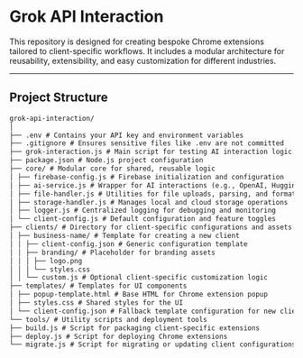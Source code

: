 # Grok API Interaction

This repository is designed for creating bespoke Chrome extensions tailored to client-specific workflows. It includes a modular architecture for reusability, extensibility, and easy customization for different industries.

---

## **Project Structure**

```markdown
grok-api-interaction/
│
├── .env # Contains your API key and environment variables
├── .gitignore # Ensures sensitive files like .env are not committed
├── grok-interaction.js # Main script for testing AI interaction logic
├── package.json # Node.js project configuration
├── core/ # Modular core for shared, reusable logic
│ ├── firebase-config.js # Firebase initialization and configuration
│ ├── ai-service.js # Wrapper for AI interactions (e.g., OpenAI, Hugging Face)
│ ├── file-handler.js # Utilities for file uploads, parsing, and format conversion
│ ├── storage-handler.js # Manages local and cloud storage operations
│ ├── logger.js # Centralized logging for debugging and monitoring
│ └── client-config.js # Default configuration and feature toggles
├── clients/ # Directory for client-specific configurations and assets
│ ├── business-name/ # Template for creating a new client
│ │ ├── client-config.json # Generic configuration template
│ │ ├── branding/ # Placeholder for branding assets
│ │ │ ├── logo.png
│ │ │ └── styles.css
│ │ └── custom.js # Optional client-specific customization logic
├── templates/ # Templates for UI components
│ ├── popup-template.html # Base HTML for Chrome extension popup
│ ├── styles.css # Shared styles for the UI
│ └── client-config.json # Fallback template configuration for new clients
└── tools/ # Utility scripts and deployment tools
├── build.js # Script for packaging client-specific extensions
├── deploy.js # Script for deploying Chrome extensions
└── migrate.js # Script for migrating or updating client configurations
```
